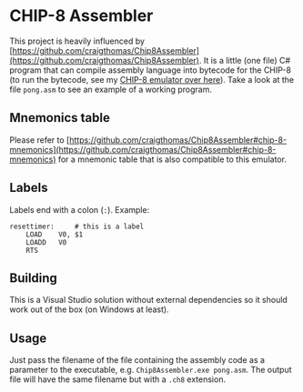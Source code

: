 # CHIP-8 Assembler
This project is heavily influenced by [https://github.com/craigthomas/Chip8Assembler](https://github.com/craigthomas/Chip8Assembler). It is a little (one file) C# program that can compile assembly language into bytecode for the CHIP-8 (to run the bytecode, see my [CHIP-8 emulator over here](https://github.com/mgerhold/Chip8Emulator)). Take a look at the file `pong.asm` to see an example of a working program.
## Mnemonics table
Please refer to [https://github.com/craigthomas/Chip8Assembler#chip-8-mnemonics](https://github.com/craigthomas/Chip8Assembler#chip-8-mnemonics) for a mnemonic table that is also compatible to this emulator.
## Labels
Labels end with a colon (`:`). Example:
```
resettimer:		# this is a label
	LOAD	V0, $1
	LOADD	V0
	RTS
```
## Building
This is a Visual Studio solution without external dependencies so it should work out of the box (on Windows at least).
## Usage
Just pass the filename of the file containing the assembly code as a parameter to the executable, e.g. `Chip8Assembler.exe pong.asm`. The output file will have the same filename but with a `.ch8` extension.